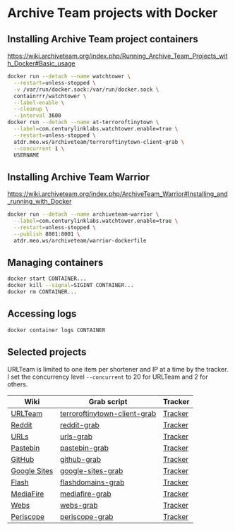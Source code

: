 # Archive Team projects with Docker

## Installing Archive Team project containers

https://wiki.archiveteam.org/index.php/Running_Archive_Team_Projects_with_Docker#Basic_usage

```sh
docker run --detach --name watchtower \
  --restart=unless-stopped \
  -v /var/run/docker.sock:/var/run/docker.sock \
  containrrr/watchtower \
  --label-enable \
  --cleanup \
  --interval 3600
docker run --detach --name at-terroroftinytown \
  --label=com.centurylinklabs.watchtower.enable=true \
  --restart=unless-stopped \
  atdr.meo.ws/archiveteam/terroroftinytown-client-grab \
  --concurrent 1 \
  USERNAME
```

## Installing Archive Team Warrior

https://wiki.archiveteam.org/index.php/ArchiveTeam_Warrior#Installing_and_running_with_Docker

```sh
docker run --detach --name archiveteam-warrior \
  --label=com.centurylinklabs.watchtower.enable=true \
  --restart=unless-stopped \
  --publish 8001:8001 \
  atdr.meo.ws/archiveteam/warrior-dockerfile
```

## Managing containers

```sh
docker start CONTAINER...
docker kill --signal=SIGINT CONTAINER...
docker rm CONTAINER...
```

## Accessing logs

```sh
docker container logs CONTAINER
```

## Selected projects

URLTeam is limited to one item per shortener and IP at a time by the
tracker. I set the concurrency level `--concurrent` to 20 for URLTeam
and 2 for others.

| Wiki                                                                | Grab script                                                           | Tracker                                                  |
| ------------------------------------------------------------------- | --------------------------------------------------------------------- | -------------------------------------------------------- |
| [URLTeam](https://wiki.archiveteam.org/index.php/URLTeam)           | [terroroftinytown-client-grab](https://github.com/ArchiveTeam/terroroftinytown-client-grab) | [Tracker](https://tracker.archiveteam.org:1338/) |
| [Reddit](https://wiki.archiveteam.org/index.php/Reddit)             | [reddit-grab](https://github.com/ArchiveTeam/reddit-grab)             | [Tracker](https://tracker.archiveteam.org/reddit/)       |
| [URLs](https://wiki.archiveteam.org/index.php/URLs)                 | [urls-grab](https://github.com/ArchiveTeam/urls-grab)                 | [Tracker](https://tracker.archiveteam.org/urls/)         |
| [Pastebin](https://wiki.archiveteam.org/index.php/Pastebin)         | [pastebin-grab](https://github.com/ArchiveTeam/pastebin-grab)         | [Tracker](https://tracker.archiveteam.org/pastebin/)     |
| [GitHub](https://wiki.archiveteam.org/index.php/GitHub)             | [github-grab](https://github.com/ArchiveTeam/github-grab)             | [Tracker](https://tracker.archiveteam.org/github/)       |
| [Google Sites](https://wiki.archiveteam.org/index.php/Google_Sites) | [google-sites-grab](https://github.com/ArchiveTeam/google-sites-grab) | [Tracker](https://tracker.archiveteam.org/google-sites/) |
| [Flash](https://wiki.archiveteam.org/index.php/Flash)               | [flashdomains-grab](https://github.com/ArchiveTeam/flashdomains-grab) | [Tracker](https://tracker.archiveteam.org/flashdomains/) |
| [MediaFire](https://wiki.archiveteam.org/index.php/MediaFire)       | [mediafire-grab](https://github.com/ArchiveTeam/mediafire-grab)       | [Tracker](https://tracker.archiveteam.org/mediafire/)    |
| [Webs](https://wiki.archiveteam.org/index.php/Webs)                 | [webs-grab](https://github.com/ArchiveTeam/webs-grab)                 | [Tracker](https://tracker.archiveteam.org/webs/)         |
| [Periscope](https://wiki.archiveteam.org/index.php/Periscope)       | [periscope-grab](https://github.com/ArchiveTeam/periscope-grab)       | [Tracker](https://tracker.archiveteam.org/periscope/)    |
